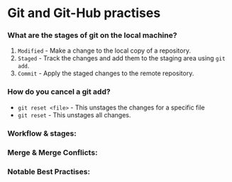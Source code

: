 # Git and Git-Hub practises  
### What are the stages of git on the local machine?  
1. `Modified` - Make a change to the local copy of a repository.  
2. `Staged` - Track the changes and add them to the staging area using `git add`.
3. `Commit` - Apply the staged changes to the remote repository.  


### How do you cancel a git add?  
* `git reset <file>` - This unstages the changes for a specific file  
* `git reset` - This unstages all changes.  


### Workflow & stages:  


### Merge & Merge Conflicts:  


### Notable Best Practises:  
